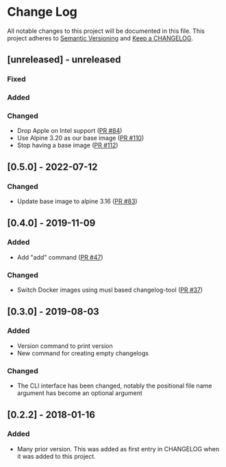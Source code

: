 # Change Log

All notable changes to this project will be documented in this file. This project adheres to [Semantic Versioning](http://semver.org/) and [Keep a CHANGELOG](http://keepachangelog.com/).

## [unreleased] - unreleased

### Fixed


### Added


### Changed

- Drop Apple on Intel support ([PR #84](https://github.com/ponylang/changelog-tool/pull/84))
- Use Alpine 3.20 as our base image ([PR #110](https://github.com/ponylang/changelog-tool/pull/110))
- Stop having a base image ([PR #112](https://github.com/ponylang/changelog-tool/pull/112))

## [0.5.0] - 2022-07-12

### Changed

- Update base image to alpine 3.16 ([PR #83](https://github.com/ponylang/changelog-tool/pull/83))

## [0.4.0] - 2019-11-09

### Added

- Add "add" command ([PR #47](https://github.com/ponylang/changelog-tool/pull/47))

### Changed

- Switch Docker images using musl based changelog-tool ([PR #37](https://github.com/ponylang/changelog-tool/pull/37))

## [0.3.0] - 2019-08-03

### Added

- Version command to print version
- New command for creating empty changelogs

### Changed

- The CLI interface has been changed, notably the positional file name argument has become an optional argument

## [0.2.2] - 2018-01-16

### Added

- Many prior version. This was added as first entry in CHANGELOG when it was added to this project.

